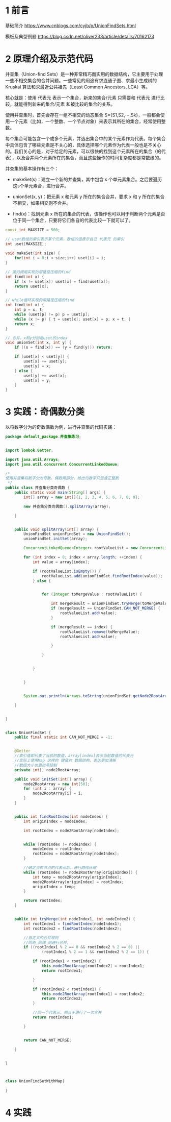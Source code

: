 # 1 前言

基础简介    https://www.cnblogs.com/cyjb/p/UnionFindSets.html

模板及典型例题   https://blog.csdn.net/oliver233/article/details/70162173

# 2 原理介绍及示范代码

并查集（Union-find Sets）是一种非常精巧而实用的数据结构，它主要用于处理一些不相交集合的合并问题。一些常见的用途有求连通子图、求最小生成树的 Kruskal 算法和求最近公共祖先（Least Common Ancestors, LCA）等。

核心就是：使用 代表元 表示一个集合，新来的集合/元素  只需要和 代表元  进行比较，就能得到新来的集合/元素 和被比较的集合的关系。

使用并查集时，首先会存在一组不相交的动态集合 S={S1,S2,⋯,Sk}，一般都会使用一个元素（比如，一个整数、一个节点对象）来表示其所在的集合，经常使用整数。

每个集合可能包含一个或多个元素，并选出集合中的某个元素作为代表。每个集合中具体包含了哪些元素是不关心的，具体选择哪个元素作为代表一般也是不关心的。我们关心的是，对于给定的元素，可以很快的找到这个元素所在的集合（的代表），以及合并两个元素所在的集合，而且这些操作的时间复杂度都是常数级的。

并查集的基本操作有三个：

* makeSet(s)：建立一个新的并查集，其中包含 s 个单元素集合。之后要遍历这s个单元素合，进行合并。

* unionSet(x, y)：把元素 x 和元素 y 所在的集合合并，要求 x 和 y 所在的集合不相交，如果相交则不合并。

* find(x)：找到元素 x 所在的集合的代表，该操作也可以用于判断两个元素是否位于同一个集合，只要将它们各自的代表比较一下就可以了。

```cpp
const int MAXSIZE = 500;

// uset数组的索引表示某个元素，数组的值表示自己 代表元 的索引
int uset[MAXSIZE];
 
void makeSet(int size) {
    for(int i = 0;i < size;i++) uset[i] = i;
}

// 递归调用实现的带路径压缩的find
int find(int x) {
    if (x != uset[x]) uset[x] = find(uset[x]);
    return uset[x];
}

// while循环实现的带路径压缩的find
int find(int x) {
    int p = x, t;
    while (uset[p] != p) p = uset[p];
    while (x != p) { t = uset[x]; uset[x] = p; x = t; }
    return x;
}

// 合并，x和y分别是uset的index
void unionSet(int x, int y) {
    if ((x = find(x)) == (y = find(y))) return;

    if (uset[x] < uset[y]) {
        uset[x] += uset[y];
        uset[y] = x;
    } else {
        uset[y] += uset[x];
        uset[x] = y;
    }
}


```

# 3 实践：奇偶数分类
以将数字分为的奇数偶数为例，进行并查集的代码实践：

```java
package default_package.并查集练习;


import lombok.Getter;

import java.util.Arrays;
import java.util.concurrent.ConcurrentLinkedQueue;

/*
使用并查集将数字分为奇数、偶数两部分，给出的数字只包含正整数
 */
public class 并查集分类奇偶数 {
    public static void main(String[] args) {
        int[] array = new int[]{1, 2, 3, 4, 5, 6, 7, 8, 9};

        new 并查集分类奇偶数().splitArray(array);

    }


    public void splitArray(int[] array) {
        UnionFindSet unionFindSet = new UnionFindSet();
        unionFindSet.initSet(array);

        ConcurrentLinkedQueue<Integer> rootValueList = new ConcurrentLinkedQueue<>();

        for (int index = 0; index < array.length; ++index) {
            int value = array[index];

            if (rootValueList.isEmpty()) {
                rootValueList.add(unionFindSet.findRootIndex(value));
            } else {


                for (Integer toMergeValue : rootValueList) {

                    int mergeResult = unionFindSet.tryMerge(toMergeValue, value);
                    if (mergeResult == UnionFindSet.CAN_NOT_MERGE) {
                        rootValueList.add(value);
                    }

                    if (mergeResult == index) {
                        rootValueList.remove(toMergeValue);
                        rootValueList.add(value);

                    }

                }


            }


        }


        System.out.println(Arrays.toString(unionFindSet.getNode2RootArray()));

    }


}


class UnionFindSet {
    public final static int CAN_NOT_MERGE = -1;


    @Getter
    //索引值即代表了当前的数值，array[index]表示当前数值的代表元
    //实际上使用Map 这样的 键值对 数据结构，表达更加清晰
    //数组大小也更加号控制
    private int[] node2RootArray;

    public void initSet(int[] array) {
        node2RootArray = new int[50];
        for (int i : array) {
            node2RootArray[i] = i;
        }
    }


    public int findRootIndex(int nodeIndex) {
        int originIndex = nodeIndex;

        int rootIndex = node2RootArray[nodeIndex];


        while (rootIndex != nodeIndex) {
            nodeIndex = rootIndex;
            rootIndex = node2RootArray[nodeIndex];
        }

        //确定当前节点的代表元后，进行路径压缩
        while (rootIndex != node2RootArray[originIndex]) {
            int temp = node2RootArray[originIndex];
            node2RootArray[originIndex] = rootIndex;
            originIndex = temp;
        }

        return rootIndex;
    }


    public int tryMerge(int nodeIndex1, int nodeIndex2) {
        int rootIndex1 = findRootIndex(nodeIndex1);
        int rootIndex2 = findRootIndex(nodeIndex2);

        //自定义的合并规则
        //同奇 同偶 则进行合并，
        if ((rootIndex1 % 2 == 0 && rootIndex2 % 2 == 0) ||
                (rootIndex1 % 2 == 1 && rootIndex2 % 2 == 1)) {

            if (rootIndex1 < rootIndex2) {
                this.node2RootArray[rootIndex2] = rootIndex1;
                return rootIndex1;

            }

            if (rootIndex2 < rootIndex1) {
                this.node2RootArray[rootIndex1] = rootIndex2;
                return rootIndex2;
            }

            //同一个代表元，相当于进行了一次合并
            return rootIndex1;

        }


        return CAN_NOT_MERGE;

    }


}



class UnionFindSetWithMap{
    
}

```
# 4 实践